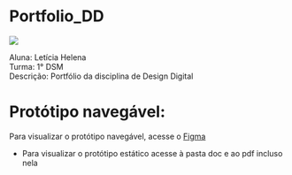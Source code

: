 # Portfolio_DD
![](https://user-images.githubusercontent.com/110743347/226479544-f2f4afac-29d2-4368-beae-c41fa0aca80e.png)

Aluna: Letícia Helena <br>
Turma: 1° DSM <br>
Descrição: Portfólio da disciplina de Design Digital <br>


# Protótipo navegável:
Para visualizar o protótipo navegável, acesse o [Figma](https://www.figma.com/file/8IOS4u3CK5xcWMWnHQ2Zui/PORTF%C3%93LIO?node-id=62-30&t=pTVGe2MZknH7Tnv9-0)

* Para visualizar o protótipo estático acesse à pasta doc e ao pdf incluso nela
